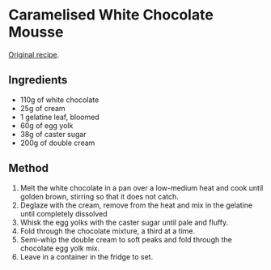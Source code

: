 
# Caramelised White Chocolate Mousse # 

[Original recipe](http://www.greatbritishchefs.com/recipes/caramelised-white-chocolate-mousse-recipe).

## Ingredients ## 

- 110g of white chocolate
- 25g of cream
- 1 gelatine leaf, bloomed
- 60g of egg yolk
- 38g of caster sugar
- 200g of double cream

## Method ## 

1. Melt the white chocolate in a pan over a low-medium heat and cook until golden brown, stirring so that it does not catch.
2. Deglaze with the cream, remove from the heat and mix in the gelatine until completely dissolved
3. Whisk the egg yolks with the caster sugar until pale and fluffy.
4. Fold through the chocolate mixture, a third at a time. 
5. Semi-whip the double cream to soft peaks and fold through the chocolate egg yolk mix. 
6. Leave in a container in the fridge to set.

